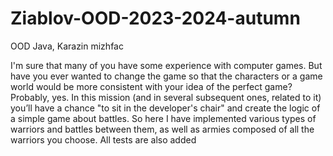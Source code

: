 # Ziablov-OOD-2023-2024-autumn
OOD Java, Karazin mizhfac 

I'm sure that many of you have some experience with computer games. But have you ever wanted to change the game so that the characters or a game world would be more consistent with your idea of the perfect game? Probably, yes.
In this mission (and in several subsequent ones, related to it) you’ll have a chance "to sit in the developer's chair" and create the logic of a simple game about battles.
So here I have implemented various types of warriors and battles between them, as well as armies composed of all the warriors you choose.
All tests are also added
